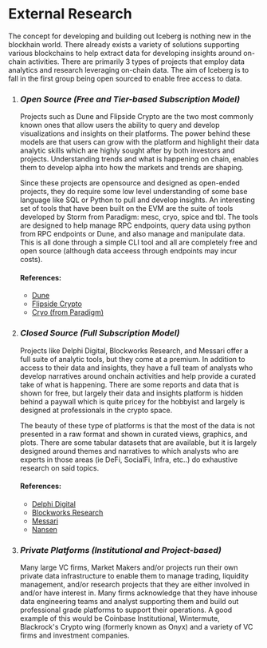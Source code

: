# External Research

The concept for developing and building out Iceberg is nothing new in the blockhain world.  There already exists a variety of solutions supporting various blockchains to help extract data for developing insights around on-chain activities.  There are primarily 3 types of projects that employ data analytics and research leveraging on-chain data.  The aim of Iceberg is to fall in the first group being open sourced to enable free access to data.

1. ### ***Open Source (Free and Tier-based Subscription Model)***
   
   Projects such as Dune and Flipside Crypto are the two most commonly known ones that allow users the ability to query and develop visualizations and insights on their platforms.  The power behind these models are that users can grow with the platform and highlight their data analytic skills which are highly sought after by both investors and projects.  Understanding trends and what is happening on chain, enables them to develop alpha into how the markets and trends are shaping.  
   
   Since these projects are opensource and designed as open-ended projects, they do require some low level understanding of some base language like SQL or Python to pull and develop insights.  An interesting set of tools that have been built on the EVM are the suite of tools developed by Storm from Paradigm: mesc, cryo, spice and tbl.  The tools are designed to help manage RPC endpoints, query data using python from RPC endpoints or Dune, and also manage and manipulate data.  This is all done through a simple CLI tool and all are completely free and open source (although data acceess through endpoints may incur costs). 

   #### References: 
   - [Dune](https://dune.com)
   - [Flipside Crypto](https://flipsidecrypto.xyz/)
   - [Cryo (from Paradigm)](https://github.com/paradigmxyz/cryo)

2. ### ***Closed Source (Full Subscription Model)***
   
   Projects like Delphi Digital, Blockworks Research, and Messari offer a full suite of analytic tools, but they come at a premium.  In addition to access to their data and insights, they have a full team of analysts who develop narratives around onchain activities and help provide a curated take of what is happening.  There are some reports and data that is shown for free, but largely their data and insights platform is hidden behind a paywall which is quite pricey for the hobbyist and largely is designed at professionals in the crypto space.
   
   The beauty of these type of platforms is that the most of the data is not presented in a raw format and shown in curated views, graphics, and plots.  There are some tabular datasets that are available, but it is largely designed around themes and narratives to which analysts who are experts in those areas (ie DeFi, SocialFi, Infra, etc..) do exhaustive research on said topics.

   #### References:
   - [Delphi Digital](https://delphidigital.io/)
   - [Blockworks Research](https://www.blockworksresearch.com/)
   - [Messari](https://messari.io/)
   - [Nansen](https://www.nansen.ai/)

3. ### ***Private Platforms (Institutional and Project-based)***
   
   Many large VC firms, Market Makers and/or projects run their own private data infrastructure to enable them to manage trading, liquidity management, and/or research projects that they are either involved in and/or have interest in.  Many firms acknowledge that they have inhouse data engineering teams and analyst supporting them and build out professional grade platforms to support their operations.  A good example of this would be Coinbase Institutional, Wintermute, Blackrock's Crypto wing (formerly known as Onyx) and a variety of VC firms and investment companies.
   
